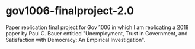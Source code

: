 # gov1006-finalproject-2.0

Paper replication final project for Gov 1006 in which I am replicating a 2018 paper by Paul C. Bauer entitled "Unemployment, Trust in Government, and Satisfaction with Democracy: An Empirical Investigation".
